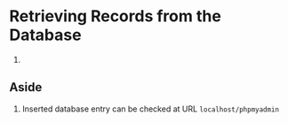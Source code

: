 # Retrieving Records from the Database

1. 

## Aside

1. Inserted database entry can be checked at URL `localhost/phpmyadmin`

